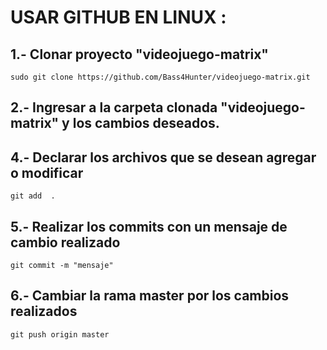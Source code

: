 # USAR GITHUB EN LINUX :

## 1.- Clonar proyecto "videojuego-matrix"

`sudo git clone https://github.com/Bass4Hunter/videojuego-matrix.git`

## 2.- Ingresar a la carpeta clonada "videojuego-matrix" y los cambios deseados.

## 4.- Declarar los archivos que se desean agregar o modificar 

`git add  .`

## 5.- Realizar los commits con un mensaje de cambio realizado

`git commit -m "mensaje"`

## 6.- Cambiar la rama master por los cambios realizados

`git push origin master`
